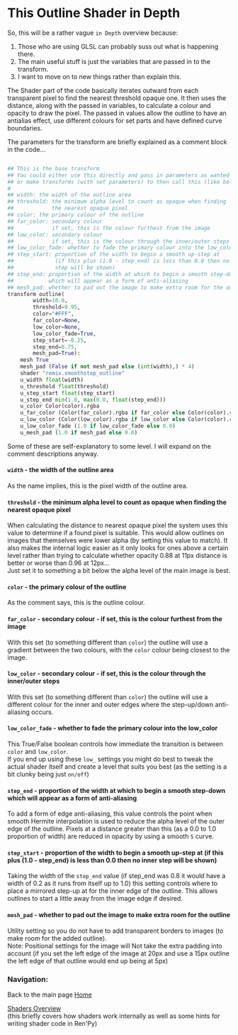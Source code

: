 # This Outline Shader in Depth

So, this will be a rather vague `in Depth` overview because:  
1. Those who are using GLSL can probably suss out what is happening there.
1. The main useful stuff is just the variables that are passed in to the transform.
1. I want to move on to new things rather than explain this. 

The Shader part of the code basically iterates outward from each transparent pixel to find the nearest threshold opaque one. It then uses the distance, along with the passed in variables, to calculate a colour and opacity to draw the pixel. The passed in values allow the outline to have an antialias effect, use different colours for set parts and have defined curve boundaries.

The parameters for the transform are briefly explained as a comment block in the code...

```py

## This is the base transform
## You could either use this directly and pass in parameters as wanted
## or make transforms (with set parameters) to then call this (like below)
#
## width: the width of the outline area
## threshold: the minimum alpha level to count as opaque when finding 
##            the nearest opaque pixel
## color: the primary colour of the outline
## far_color: secondary colour
##            if set, this is the colour furthest from the image
## low_color: secondary colour
##            if set, this is the colour through the inner/outer steps
## low_color_fade: whether to fade the primary colour into the low_color
## step_start: proportion of the width to begin a smooth up-step at
##             (if this plus (1.0 - step_end) is less than 0.0 then no inner
##             step will be shown)
## step_end: proportion of the width at which to begin a smooth step-down
##           which will appear as a form of anti-aliasing
## mesh_pad: whether to pad out the image to make extra room for the outline
transform outline(
        width=10.0, 
        threshold=0.95, 
        color="#FFF", 
        far_color=None,
        low_color=None,
        low_color_fade=True,
        step_start=-0.25, 
        step_end=0.75,
        mesh_pad=True):
    mesh True
    mesh_pad (False if not mesh_pad else (int(width),) * 4)
    shader "remix.smoothstep_outline"
    u_width float(width)
    u_threshold float(threshold)
    u_step_start float(step_start)
    u_step_end min(1.0, max(0.0, float(step_end)))
    u_color Color(color).rgba
    u_far_color (Color(far_color).rgba if far_color else Color(color).rgba)
    u_low_color (Color(low_color).rgba if low_color else Color(color).rgba)
    u_low_color_fade (1.0 if low_color_fade else 0.0)
    u_mesh_pad (1.0 if mesh_pad else 0.0)
```
Some of these are self-explanatory to some level. I will expand on the comment descriptions anyway.  

#### `width` - the width of the outline area  
As the name implies, this is the pixel width of the outline area.

#### `threshold` - the minimum alpha level to count as opaque when finding the nearest opaque pixel  
When calculating the distance to nearest opaque pixel the system uses this value to determine if a found pixel is suitable. This would allow outlines on images that themselves were lower alpha (by setting this value to match). It also makes the internal logic easier as it only looks for ones above a certain level rather than trying to calculate whether opacity 0.88 at 11px distance is better or worse than 0.96 at 12px...  
Just set it to something a bit below the alpha level of the main image is best.

#### `color` - the primary colour of the outline  
As the comment says, this is the outline colour.

#### `far_color` - secondary colour - if set, this is the colour furthest from the image
With this set (to something different than `color`) the outline will use a gradient between the two colours, with the `color` colour being closest to the image.

#### `low_color` - secondary colour - if set, this is the colour through the inner/outer steps
With this set (to something different than `color`) the outline will use a different colour for the inner and outer edges where the step-up/down anti-aliasing occurs.  

#### `low_color_fade` - whether to fade the primary colour into the low_color
This True/False boolean controls how immediate the transition is between `color` and `low_color`.  
If you end up using these `low_` settings you might do best to tweak the actual shader itself and create a level that suits you best (as the setting is a bit clunky being just `on/off`)

#### `step_end` - proportion of the width at which to begin a smooth step-down which will appear as a form of anti-aliasing
To add a form of edge anti-aliasing, this value controls the point when smooth Hermite interpolation is used to reduce the alpha level of the outer edge of the outline. Pixels at a distance greater than this (as a 0.0 to 1.0 proportion of width) are reduced in opacity by using a smooth `S` curve.  

#### `step_start` - proportion of the width to begin a smooth up-step at (if this plus (1.0 - step_end) is less than 0.0 then no inner step will be shown)
Taking the width of the `step_end` value (if step_end was 0.8 it would have a width of 0.2 as it runs from itself up to 1.0) this setting controls where to place a mirrored step-up at for the inner edge of the outline. This allows outlines to start a little away from the image edge if desired.

#### `mesh_pad` - whether to pad out the image to make extra room for the outline
Utility setting so you do not have to add transparent borders to images (to make room for the added outline).  
Note: Positional settings for the image will Not take the extra padding into account (if you set the left edge of the image at 20px and use a 15px outline the left edge of that outline would end up being at 5px)
 
### Navigation:

Back to the main page [Home](README.md)

[Shaders Overview](https://github.com/RenpyRemix/outline-shader/blob/main/shader_overview.md)  
(this briefly covers how shaders work internally as well as some hints for writing shader code in Ren'Py)
